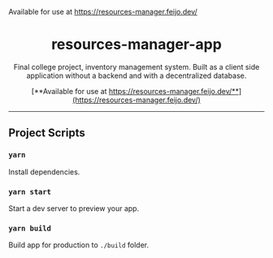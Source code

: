 Available for use at https://resources-manager.feijo.dev/

<div align="center">
  <h1>resources-manager-app</h1>
  
  <p>Final college project, inventory management system. Built as a client side application without a backend and with a decentralized database. </p>
  
  [**Available for use at https://resources-manager.feijo.dev/**](https://resources-manager.feijo.dev/)
</div>

<hr />

## Project Scripts

### `yarn`

Install dependencies.

### `yarn start`

Start a dev server to preview your app.

### `yarn build`

Build app for production to `./build` folder.
